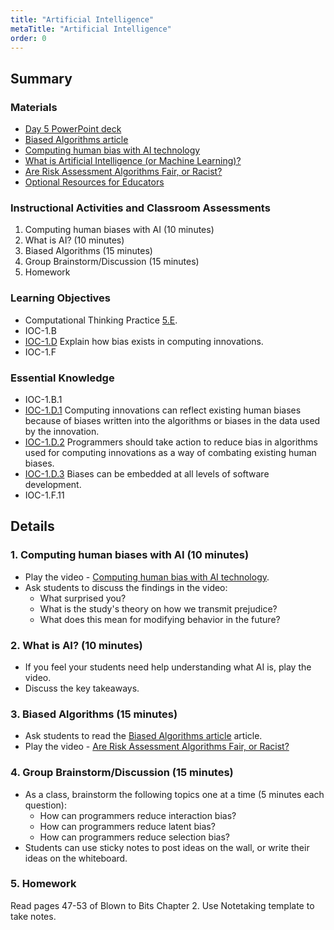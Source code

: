 ```yaml
---
title: "Artificial Intelligence"
metaTitle: "Artificial Intelligence"
order: 0
---
```


## Summary

### Materials

* [Day 5 PowerPoint deck](https://1drv.ms/w/s!AqsgsTyHBmRBj1zwSXDB6nQadfpb?e=7kNYd2)
* <a href="/unit-4/day-5/biased-algorithms">Biased Algorithms article</a>
* [Computing human bias with AI technology](https://youtu.be/RyanJ2h-9-g)
* [What is Artificial Intelligence (or Machine Learning)?](https://youtu.be/mJeNghZXtMo)
* [Are Risk Assessment Algorithms Fair, or Racist?](https://youtu.be/Gi4YeRqfb24)
* <a href="/unit-4/day-5/resources-for-educators">Optional Resources for Educators</a>

### Instructional Activities and Classroom Assessments

1. Computing human biases with AI (10 minutes)
2. What is AI? (10 minutes)
3. Biased Algorithms (15 minutes)
4. Group Brainstorm/Discussion (15 minutes)
5. Homework

### Learning Objectives 

* Computational Thinking Practice [5.E](https://apcentral.collegeboard.org/pdf/ap-computer-science-principles-course-and-exam-description.pdf#page=23).
* IOC-1.B
* [IOC-1.D](https://apcentral.collegeboard.org/pdf/ap-computer-science-principles-course-and-exam-description.pdf#page=124) Explain how bias exists in computing innovations.
* IOC-1.F

### Essential Knowledge

* IOC-1.B.1
* [IOC-1.D.1](https://apcentral.collegeboard.org/pdf/ap-computer-science-principles-course-and-exam-description.pdf#page=124) Computing innovations can reflect existing human biases because of biases written into the algorithms or biases in the data used by the innovation.
* [IOC-1.D.2](https://apcentral.collegeboard.org/pdf/ap-computer-science-principles-course-and-exam-description.pdf#page=124) Programmers should take action to reduce bias in algorithms used for computing innovations as a way of combating existing human biases.
* [IOC-1.D.3](https://apcentral.collegeboard.org/pdf/ap-computer-science-principles-course-and-exam-description.pdf#page=124) Biases can be embedded at all levels of software development.
* IOC-1.F.11

## Details

### 1. Computing human biases with AI (10 minutes) 

* Play the video - [Computing human bias with AI technology](https://youtu.be/RyanJ2h-9-g).
* Ask students to discuss the findings in the video:
    * What surprised you?
    * What is the study's theory on how we transmit prejudice?
    * What does this mean for modifying behavior in the future?

### 2. What is AI? (10 minutes)

* If you feel your students need help understanding what AI is, play the video. 
* Discuss the key takeaways. 

### 3. Biased Algorithms (15 minutes)

* Ask students to read the <a href="/unit-4/day-5/biased-algorithms">Biased Algorithms article</a> article.
* Play the video - [Are Risk Assessment Algorithms Fair, or Racist?](https://youtu.be/Gi4YeRqfb24)

### 4. Group Brainstorm/Discussion (15 minutes)

* As a class, brainstorm the following topics one at a time (5 minutes each question):
    * How can programmers reduce interaction bias?
    * How can programmers reduce latent bias?
    * How can programmers reduce selection bias?
* Students can use sticky notes to post ideas on the wall, or write their ideas on the whiteboard.

### 5. Homework

Read pages 47-53 of Blown to Bits Chapter 2.
Use Notetaking template to take notes.